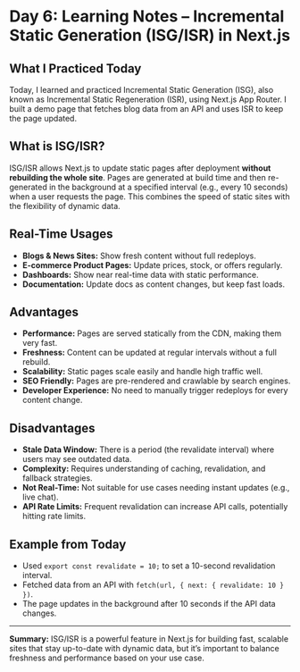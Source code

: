 # Day 6: Learning Notes – Incremental Static Generation (ISG/ISR) in Next.js

## What I Practiced Today
Today, I learned and practiced Incremental Static Generation (ISG), also known as Incremental Static Regeneration (ISR), using Next.js App Router. I built a demo page that fetches blog data from an API and uses ISR to keep the page updated.

## What is ISG/ISR?
ISG/ISR allows Next.js to update static pages after deployment **without rebuilding the whole site**. Pages are generated at build time and then re-generated in the background at a specified interval (e.g., every 10 seconds) when a user requests the page. This combines the speed of static sites with the flexibility of dynamic data.

## Real-Time Usages
- **Blogs & News Sites:** Show fresh content without full redeploys.
- **E-commerce Product Pages:** Update prices, stock, or offers regularly.
- **Dashboards:** Show near real-time data with static performance.
- **Documentation:** Update docs as content changes, but keep fast loads.

## Advantages
- **Performance:** Pages are served statically from the CDN, making them very fast.
- **Freshness:** Content can be updated at regular intervals without a full rebuild.
- **Scalability:** Static pages scale easily and handle high traffic well.
- **SEO Friendly:** Pages are pre-rendered and crawlable by search engines.
- **Developer Experience:** No need to manually trigger redeploys for every content change.

## Disadvantages
- **Stale Data Window:** There is a period (the revalidate interval) where users may see outdated data.
- **Complexity:** Requires understanding of caching, revalidation, and fallback strategies.
- **Not Real-Time:** Not suitable for use cases needing instant updates (e.g., live chat).
- **API Rate Limits:** Frequent revalidation can increase API calls, potentially hitting rate limits.

## Example from Today
- Used `export const revalidate = 10;` to set a 10-second revalidation interval.
- Fetched data from an API with `fetch(url, { next: { revalidate: 10 } })`.
- The page updates in the background after 10 seconds if the API data changes.

---
**Summary:** ISG/ISR is a powerful feature in Next.js for building fast, scalable sites that stay up-to-date with dynamic data, but it’s important to balance freshness and performance based on your use case. 